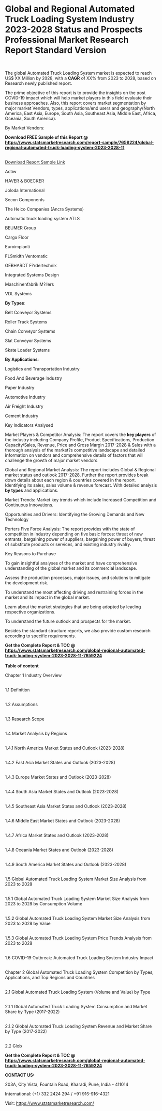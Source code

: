 <h1>Global and Regional Automated Truck Loading System Industry 2023-2028 Status and Prospects Professional Market Research Report Standard Version</h1><br/><p>The global Automated Truck Loading System market is expected to reach US$ XX Million by 2028, with a <strong>CAGR</strong> of XX% from 2023 to 2028, based on Research newly published report.</p><p>The prime objective of this report is to provide the insights on the post COVID-19 impact which will help market players in this field evaluate their business approaches. Also, this report covers market segmentation by major market Vendors, types, applications/end users and geography(North America, East Asia, Europe, South Asia, Southeast Asia, Middle East, Africa, Oceania, South America).</p><p>By Market Vendors:</p><div><b>Download FREE Sample of this Report @ <a href="https://www.statsmarketresearch.com/download-free-sample/7659224/global-regional-automated-truck-loading-system-2023-2028-11">https://www.statsmarketresearch.com/report-sample/7659224/global-regional-automated-truck-loading-system-2023-2028-11</a></b></div><br><p><a href="https://www.statsmarketresearch.com/download-free-sample/7659224/global-regional-automated-truck-loading-system-2023-2028-11">Download Report Sample Link</a></p><p>Actiw</p><p>HAVER & BOECKER</p><p>Joloda International</p><p>Secon Components</p><p>The Heico Companies (Ancra Systems)</p><p>Automatic truck loading system ATLS</p><p>BEUMER Group</p><p>Cargo Floor</p><p>Euroimpianti</p><p>FLSmidth Ventomatic</p><p>GEBHARDT F?rdertechnik</p><p>Integrated Systems Design</p><p>Maschinenfabrik M?llers</p><p>VDL Systems</p><p><strong>By Types</strong>:</p><p>Belt Conveyor Systems</p><p>Roller Track Systems</p><p>Chain Conveyor Systems</p><p>Slat Conveyor Systems</p><p>Skate Loader Systems</p><p><strong><strong>By Applications</strong></strong>:</p><p>Logistics and Transportation Industry</p><p>Food And Beverage Industry</p><p>Paper Industry</p><p>Automotive Industry</p><p>Air Freight Industry</p><p>Cement Industry</p><p>Key Indicators Analysed</p><p>Market Players & Competitor Analysis: The report covers the <strong>key players</strong> of the industry including Company Profile, Product Specifications, Production Capacity/Sales, Revenue, Price and Gross Margin 2017-2028 & Sales with a thorough analysis of the market?s competitive landscape and detailed information on vendors and comprehensive details of factors that will challenge the growth of major market vendors.</p><p>Global and Regional Market Analysis: The report includes Global & Regional market status and outlook 2017-2028. Further the report provides break down details about each region & countries covered in the report. Identifying its sales, sales volume & revenue forecast. With detailed analysis <strong>by types</strong> and applications.</p><p>Market Trends: Market key trends which include Increased Competition and Continuous Innovations.</p><p>Opportunities and Drivers: Identifying the Growing Demands and New Technology</p><p>Porters Five Force Analysis: The report provides with the state of competition in industry depending on five basic forces: threat of new entrants, bargaining power of suppliers, bargaining power of buyers, threat of substitute products or services, and existing industry rivalry.</p><p>Key Reasons to Purchase</p><p>To gain insightful analyses of the market and have comprehensive understanding of the global market and its commercial landscape.</p><p>Assess the production processes, major issues, and solutions to mitigate the development risk.</p><p>To understand the most affecting driving and restraining forces in the market and its impact in the global market.</p><p>Learn about the market strategies that are being adopted by leading respective organizations.</p><p>To understand the future outlook and prospects for the market.</p><p>Besides the standard structure reports, we also provide custom research according to specific requirements.</p><div><b>Get the Complete Report & TOC @ <a href="https://www.statsmarketresearch.com/global-regional-automated-truck-loading-system-2023-2028-11-7659224">https://www.statsmarketresearch.com/global-regional-automated-truck-loading-system-2023-2028-11-7659224</a></b></div><br><b>Table of content</b><p>Chapter 1 Industry Overview<br />
 
 <br>1.1 Definition<br />
 
 <br>1.2 Assumptions<br />
 
 <br>1.3 Research Scope<br />
 
 <br>1.4 Market Analysis by Regions<br />
 
 <br>1.4.1 North America Market States and Outlook (2023-2028)<br />
 
 <br>1.4.2 East Asia Market States and Outlook (2023-2028)<br />
 
 <br>1.4.3 Europe Market States and Outlook (2023-2028)<br />
 
 <br>1.4.4 South Asia Market States and Outlook (2023-2028)<br />
 
 <br>1.4.5 Southeast Asia Market States and Outlook (2023-2028)<br />
 
 <br>1.4.6 Middle East Market States and Outlook (2023-2028)<br />
 
 <br>1.4.7 Africa Market States and Outlook (2023-2028)<br />
 
 <br>1.4.8 Oceania Market States and Outlook (2023-2028)<br />
 
 <br>1.4.9 South America Market States and Outlook (2023-2028)<br />
 
 <br>1.5 Global Automated Truck Loading System Market Size Analysis from 2023 to 2028<br />
 
 <br>1.5.1 Global Automated Truck Loading System Market Size Analysis from 2023 to 2028 by Consumption Volume<br />
 
 <br>1.5.2 Global Automated Truck Loading System Market Size Analysis from 2023 to 2028 by Value<br />
 
 <br>1.5.3 Global Automated Truck Loading System Price Trends Analysis from 2023 to 2028<br />
 
 <br>1.6 COVID-19 Outbreak: Automated Truck Loading System Industry Impact<br />
 
 <br>Chapter 2 Global Automated Truck Loading System Competition by Types, Applications, and Top Regions and Countries<br />
 
 <br>2.1 Global Automated Truck Loading System (Volume and Value) by Type<br />
 
 <br>2.1.1 Global Automated Truck Loading System Consumption and Market Share by Type (2017-2022)<br />
 
 <br>2.1.2 Global Automated Truck Loading System Revenue and Market Share by Type (2017-2022)<br />
 
 <br>2.2 Glob<br><div><b>Get the Complete Report & TOC @ <a href="https://www.statsmarketresearch.com/global-regional-automated-truck-loading-system-2023-2028-11-7659224">https://www.statsmarketresearch.com/global-regional-automated-truck-loading-system-2023-2028-11-7659224</a></b></div></p>
 
 <b>CONTACT US:</b><br>
 
 203A, City Vista, Fountain Road, Kharadi, Pune, India - 411014 <br>
 
 International: (+1) 332 2424 294 / +91 916-916-4321<br>
 
 Visit: <a href="https://www.statsmarketresearch.com/">https://www.statsmarketresearch.com/</a>
 
 <br>